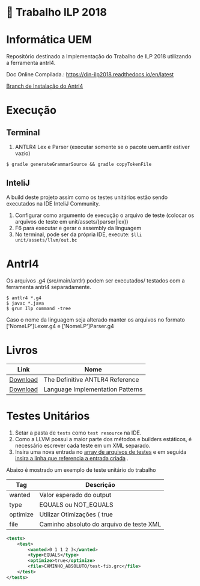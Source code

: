 ﻿# :carousel_horse:  Trabalho ILP 2018 

Informática UEM 
================
Repositório destinado a Implementação do Trabalho de ILP 2018 
utilizando a ferramenta antrl4.

Doc Online Compilada.: https://din-ilp2018.readthedocs.io/en/latest

[Branch de Instalação do Antrl4](https://github.com/rafaelbaiolim/compilador2018/tree/starting)


Execução
==============================

Terminal
------
1. ANTLR4 Lex e Parser (executar somente se o pacote uem.antlr estiver vazio)
```
$ gradle generateGrammarSource && gradle copyTokenFile
```

InteliJ
------
A build deste projeto assim como os testes unitários estão
sendo executados na IDE InteliJ Community.


1. Configurar como argumento de execução o arquivo de teste (colocar os arquivos de teste em unit/assets/(parser|lex))
2. F6 para executar e gerar o assembly da linguagem 
3. No terminal, pode ser da própria IDE, execute: ``$lli unit/assets/llvm/out.bc`` 

Antrl4
==============================
Os arquivos .g4 (src/main/antlr) podem ser executados/ testados 
com a ferramenta antrl4 separadamente.

```
$ antlr4 *.g4
$ javac *.java
$ grun Ilp command -tree 
```
Caso o nome da linguagem seja alterado manter os arquivos no formato
['NomeLP']Lexer.g4 e ['NomeLP']Parser.g4

Livros 
==============================

| Link          | Nome          |
| ------------- | ------------- |
| [Download](https://drive.google.com/open?id=1xb9krsQnkukff2TdJAjoUP7A07t8Y4I6)  | The Definitive ANTLR4 Reference  |
| [Download](https://drive.google.com/open?id=1U50fYxzygedAnlvL41KbZsmv522Q6czU)  | Language Implementation Patterns |

Testes Unitários
==============================
1. Setar a pasta de `tests` como `test resource` na IDE.
2. Como a LLVM possui a maior parte dos métodos e builders estáticos, 
é necessário escrever cada teste em um XML separado.
3. Insira uma nova entrada no [array de arquivos de testes](https://github.com/rafaelbaiolim/compilador2018/blob/1b96d887462019dc72f0044f1fd282c2553cbbbd/tests/unit/CompillerTest.java#L29) e 
em seguida [insira a linha que referencia a entrada criada](https://github.com/rafaelbaiolim/compilador2018/blob/1b96d887462019dc72f0044f1fd282c2553cbbbd/tests/unit/CompillerTest.java#L57) .

Abaixo é mostrado um exemplo de teste unitário do trabalho

| Tag          | Descrição          |
| ------------- | ------------- |
| wanted | Valor esperado do output  |
| type | EQUALS ou NOT_EQUALS |
| optimize | Utilizar Otimizações ( true | false) |
| file | Caminho absoluto do arquivo de teste XML |

```xml
<tests>
    <test>
        <wanted>0 1 1 2 3</wanted>
        <type>EQUALS</type>
        <optimize>true</optimize>
        <file>CAMINHO_ABSOLUTO/test-fib.grc</file>
    </test>
</tests>
```
